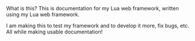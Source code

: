 What is this? This is documentation for my Lua web framework, written using my Lua web framework.

I am making this to test my framework and to develop it more, fix bugs, etc. All while making usable documentation!
